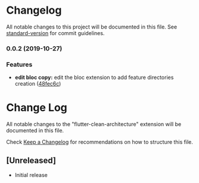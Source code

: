 # Changelog

All notable changes to this project will be documented in this file. See [standard-version](https://github.com/conventional-changelog/standard-version) for commit guidelines.

### 0.0.2 (2019-10-27)


### Features

* **edit bloc copy:** edit the bloc extension to add feature directories creation ([48fec6c](https://github.com/KiritchoukC/vscode-ext_flutter-clean-architecture/commit/48fec6c))

# Change Log

All notable changes to the "flutter-clean-architecture" extension will be documented in this file.

Check [Keep a Changelog](http://keepachangelog.com/) for recommendations on how to structure this file.

## [Unreleased]

- Initial release